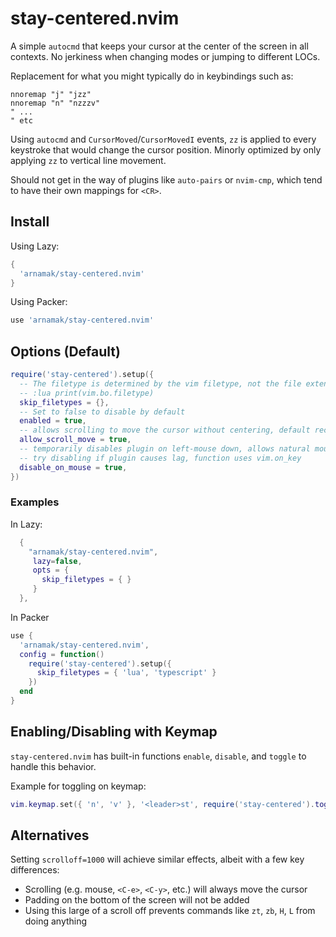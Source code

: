 # stay-centered.nvim

A simple `autocmd` that keeps your cursor at the center of the screen in all contexts.
No jerkiness when changing modes or jumping to different LOCs.

Replacement for what you might typically do in keybindings such as:
```vim
nnoremap "j" "jzz"
nnoremap "n" "nzzzv"
" ...
" etc
```

Using `autocmd` and `CursorMoved`/`CursorMovedI` events, `zz` is applied to every keystroke that would change the cursor position.
Minorly optimized by only applying `zz` to vertical line movement.

Should not get in the way of plugins like `auto-pairs` or `nvim-cmp`, which tend to have their own mappings for `<CR>`.

## Install

Using Lazy:
```lua
{
  'arnamak/stay-centered.nvim'
}
```

Using Packer:
```lua
use 'arnamak/stay-centered.nvim'
```

## Options (Default)

```lua
require('stay-centered').setup({
  -- The filetype is determined by the vim filetype, not the file extension. In order to get the filetype, open a file and run the command:
  -- :lua print(vim.bo.filetype)
  skip_filetypes = {},
  -- Set to false to disable by default
  enabled = true,
  -- allows scrolling to move the cursor without centering, default recommended
  allow_scroll_move = true,
  -- temporarily disables plugin on left-mouse down, allows natural mouse selection
  -- try disabling if plugin causes lag, function uses vim.on_key
  disable_on_mouse = true,
})
```

### Examples

In Lazy:
```lua
  {
    "arnamak/stay-centered.nvim",
     lazy=false,
     opts = {
       skip_filetypes = { }
     }
  },
```

In Packer
```lua
use {
  'arnamak/stay-centered.nvim',
  config = function()
    require('stay-centered').setup({
      skip_filetypes = { 'lua', 'typescript' }
    })
  end
}
```

## Enabling/Disabling with Keymap

`stay-centered.nvim` has built-in functions `enable`, `disable`, and `toggle` to handle this behavior.

Example for toggling on keymap:

```lua
vim.keymap.set({ 'n', 'v' }, '<leader>st', require('stay-centered').toggle, { desc = 'Toggle stay-centered.nvim' })
```

## Alternatives

Setting `scrolloff=1000` will achieve similar effects, albeit with a few key differences:
- Scrolling (e.g. mouse, `<C-e>`, `<C-y>`, etc.) will always move the cursor
- Padding on the bottom of the screen will not be added
- Using this large of a scroll off prevents commands like `zt`, `zb`, `H`, `L` from doing anything
